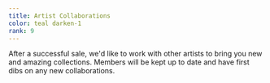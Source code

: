 ```yaml
---
title: Artist Collaborations
color: teal darken-1
rank: 9
---
```


After a successful sale, we'd like to work with other artists to bring you new and amazing collections. Members will be kept up to date and have first dibs on any new collaborations.
